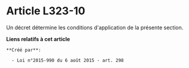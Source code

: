 # Article L323-10

Un décret détermine les conditions d'application de la présente section.

**Liens relatifs à cet article**

	**Créé par**:

	  - Loi n°2015-990 du 6 août 2015 - art. 298
